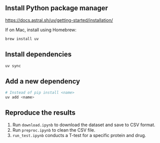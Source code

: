 ## Install Python package manager
https://docs.astral.sh/uv/getting-started/installation/

If on Mac, install using Homebrew:
```sh
brew install uv
```

## Install dependencies
```sh
uv sync
```

## Add a new dependency
```sh
# Instead of pip install <name>
uv add <name>
```

## Reproduce the results
1. Run `download.ipynb` to download the dataset and save to CSV format.
2. Run `preproc.ipynb` to clean the CSV file.
3. `run_test.ipynb` conducts a T-test for a specific protein and drug.
